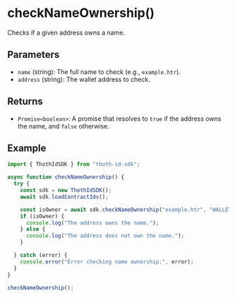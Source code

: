 # checkNameOwnership()

Checks if a given address owns a name.

## Parameters

- `name` (string): The full name to check (e.g., `example.htr`).
- `address` (string): The wallet address to check.

## Returns

- `Promise<boolean>`: A promise that resolves to `true` if the address owns the name, and `false` otherwise.

## Example

```typescript
import { ThothIdSDK } from "thoth-id-sdk";

async function checkNameOwnership() {
  try {
    const sdk = new ThothIdSDK();
    await sdk.loadContractIds();

    const isOwner = await sdk.checkNameOwnership("example.htr", "WALLET_ADDRESS");
    if (isOwner) {
      console.log("The address owns the name.");
    } else {
      console.log("The address does not own the name.");
    }

  } catch (error) {
    console.error("Error checking name ownership:", error);
  }
}

checkNameOwnership();
```
